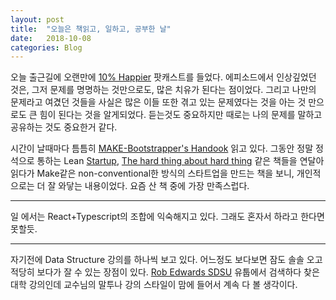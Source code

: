 ```yaml
---
layout: post
title:  "오늘은 책읽고, 일하고, 공부한 날"
date:   2018-10-08
categories: Blog
---
```



오늘 출근길에 오랜만에 [10% Happier](https://www.10percenthappier.com/podcast/) 팟캐스트를 들었다.
에피소드에서 인상깊었던 것은, 그저 문제를 명명하는 것만으로도, 많은 치유가 된다는 점이었다. 그리고 나만의 문제라고 여겼던 것들을 사실은 많은 이들 또한 겪고 있는 문제였다는 것을 아는 것 만으로도 큰 힘이 된다는 것을 알게되었다. 듣는것도 중요하지만 때로는 나의 문제를 말하고 공유하는 것도 중요한거 같다.


시간이 날때마다 틈틈히 [MAKE-Bootstrapper's Handook](https://makebook.io/) 읽고 있다. 그동안 정말 정석으로 통하는 Lean [Startup](https://www.amazon.com/Lean-Startup-Entrepreneurs-Continuous-Innovation/dp/0307887898), [The hard thing about hard thing](https://www.amazon.com/Hard-Thing-About-Things-Building-ebook/dp/B00DQ845EA/ref=sr_1_1?s=books&ie=UTF8&qid=1539050035&sr=1-1&keywords=the+hard+thing+about+hard+things) 같은 책들을 연달아 읽다가 Make같은 non-conventional한 방식의 스타트업을 만드는 책을 보니, 개인적으로는 더 잘 와닿는 내용이었다. 요즘 산 책 중에 가장 만족스럽다.

---

일 에서는 React+Typescript의 조합에 익숙해지고 있다. 그래도 혼자서 하라고 한다면 못할듯.

---

자기전에 Data Structure 강의를 하나씩 보고 있다. 어느정도 보다보면 잠도 솔솔 오고 적당히 보다가 잘 수 있는 장점이 있다.
[Rob Edwards SDSU](https://youtu.be/-EDUhPg6930) 유툽에서 검색하다 찾은 대학 강의인데 교수님의 말투나 강의 스타일이 맘에 들어서 계속 다 볼 생각이다.

